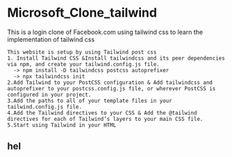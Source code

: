 # Microsoft_Clone_tailwind
This is  a login clone of Facebook.com using tailwind css to learn the implementation of tailwind css
```
This website is setup by using Tailwind post css
1. Install Tailwind CSS &Install tailwindcss and its peer dependencies via npm, and create your tailwind.config.js file.
  -> npm install -D tailwindcss postcss autoprefixer
  -> npx tailwindcss init
2.Add Tailwind to your PostCSS configuration & Add tailwindcss and autoprefixer to your postcss.config.js file, or wherever PostCSS is configured in your project.
3.Add the paths to all of your template files in your tailwind.config.js file.
4.Add the Tailwind directives to your CSS & Add the @tailwind directives for each of Tailwind’s layers to your main CSS file.
5.Start using Tailwind in your HTML
```
## hel
